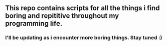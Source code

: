 ## This repo contains scripts for all the things i find boring and repititive throughout my programming life.
### I'll be updating as i encounter more boring things. Stay tuned :)
